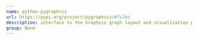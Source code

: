 ```yaml
---
name: python-pygraphviz
url: https://pypi.org/project/pygraphviz/#files
description: interface to the Graphviz graph layout and visualization package. URL : https://pypi.org/project/pygraphviz/#files Groups : None
group: None
---
```

